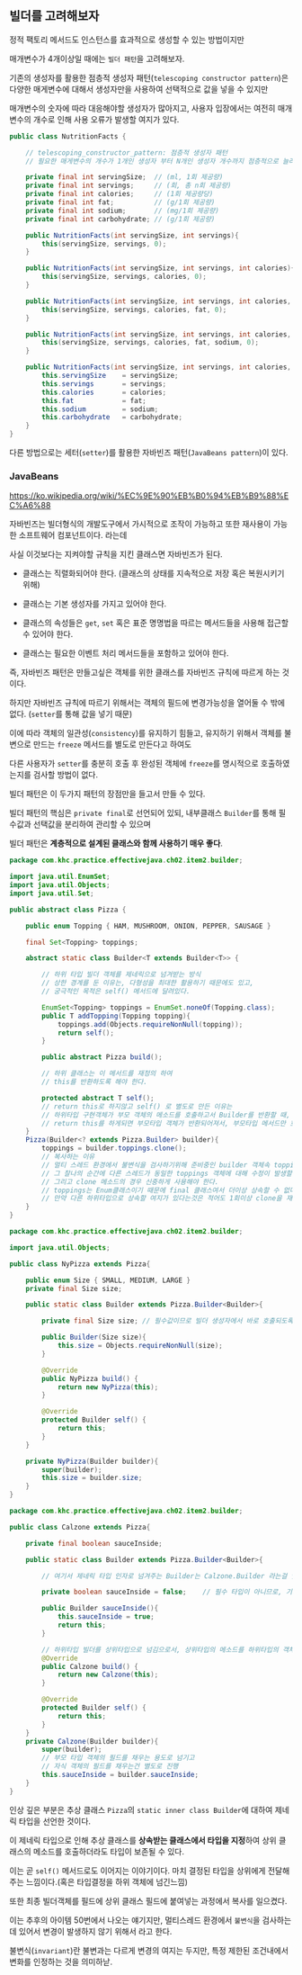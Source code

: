 ## 빌더를 고려해보자

정적 팩토리 메서드도 인스턴스를 효과적으로 생성할 수 있는 방법이지만

매개변수가 4개이상일 때에는 `빌더 패턴`을 고려해보자.

기존의 생성자를 활용한 점층적 생성자 패턴(`telescoping constructor pattern`)은 다양한 매게변수에 대해서 생성자만을 사용하여 선택적으로 값을 넣을 수 있지만

매개변수의 숫자에 따라 대응해야할 생성자가 많아지고, 사용자 입장에서는 여전히 매개변수의 개수로 인해 사용 오류가 발생할 여지가 있다.

```java
public class NutritionFacts {

    // telescoping_constructor_pattern: 점층적 생성자 패턴
    // 필요한 매게변수의 개수가 1개인 생성자 부터 N개인 생성자 개수까지 점층적으로 늘려가며 생성자를 만든다.

    private final int servingSize;  // (ml, 1회 제공량)
    private final int servings;     // (회, 총 n회 제공량)
    private final int calories;     // (1회 제공량당)
    private final int fat;          // (g/1회 제공량)
    private final int sodium;       // (mg/1회 제공량)
    private final int carbohydrate; // (g/1회 제공량)

    public NutritionFacts(int servingSize, int servings){
        this(servingSize, servings, 0);
    }

    public NutritionFacts(int servingSize, int servings, int calories){
        this(servingSize, servings, calories, 0);
    }

    public NutritionFacts(int servingSize, int servings, int calories, int fat){
        this(servingSize, servings, calories, fat, 0);
    }

    public NutritionFacts(int servingSize, int servings, int calories, int fat, int sodium){
        this(servingSize, servings, calories, fat, sodium, 0);
    }

    public NutritionFacts(int servingSize, int servings, int calories, int fat, int sodium, int carbohydrate){
        this.servingSize    = servingSize;
        this.servings       = servings;
        this.calories       = calories;
        this.fat            = fat;
        this.sodium         = sodium;
        this.carbohydrate   = carbohydrate;
    }
}
```

다른 방법으로는 세터(`setter`)를 활용한 자바빈즈 패턴(`JavaBeans pattern`)이 있다.

### JavaBeans 

https://ko.wikipedia.org/wiki/%EC%9E%90%EB%B0%94%EB%B9%88%EC%A6%88

자바빈즈는 빌더형식의 개발도구에서 가시적으로 조작이 가능하고 또한 재사용이 가능한 소프트웨어 컴포넌트이다. 라는데

사실 이것보다는 지켜야할 규칙을 지킨 클래스면 자바빈즈가 된다.

- 클래스는 직렬화되어야 한다. (클래스의 상태를 지속적으로 저장 혹은 복원시키기 위해)

- 클래스는 기본 생성자를 가지고 있어야 한다.

- 클래스의 속성들은 `get`, `set` 혹은 표준 명명법을 따르는 메서드들을 사용해 접근할 수 있어야 한다.

- 클래스는 필요한 이벤트 처리 메서드들을 포함하고 있어야 한다.

즉, 자바빈즈 패턴은 만들고싶은 객체를 위한 클래스를 자바빈즈 규칙에 따르게 하는 것이다.

하지만 자바빈즈 규칙에 따르기 위해서는 객체의 필드에 변경가능성을 열어둘 수 밖에 없다. (`setter`를 통해 값을 넣기 때문)

이에 따라 객체의 일관성(`consistency`)를 유지하기 힘들고, 유지하기 위해서 객체를 불변으로 만드는 `freeze` 메서드를 별도로 만든다고 하여도

다른 사용자가 `setter`를 충분히 호출 후 완성된 객체에 `freeze`를 명시적으로 호출하였는지를 검사할 방법이 없다.

빌더 패턴은 이 두가지 패턴의 장점만을 들고서 만들 수 있다.

빌더 패턴의 핵심은 `private final`로 선언되어 있되, 내부클래스 `Builder`를 통해 필수값과 선택값을 분리하여 관리할 수 있으며

빌더 패턴은 **계층적으로 설계된 클래스와 함께 사용하기 매우 좋다**.

```java
package com.khc.practice.effectivejava.ch02.item2.builder;

import java.util.EnumSet;
import java.util.Objects;
import java.util.Set;

public abstract class Pizza {

    public enum Topping { HAM, MUSHROOM, ONION, PEPPER, SAUSAGE }

    final Set<Topping> toppings;

    abstract static class Builder<T extends Builder<T>> {

        // 하위 타입 빌더 객체를 제네릭으로 넘겨받는 방식
        // 상한 경계를 둔 이유는, 다형성을 최대한 활용하기 때문에도 있고,
        // 궁극적인 목적은 self() 메서드에 달려있다.

        EnumSet<Topping> toppings = EnumSet.noneOf(Topping.class);
        public T addTopping(Topping topping){
            toppings.add(Objects.requireNonNull(topping));
            return self();
        }

        public abstract Pizza build();

        // 하위 클래스는 이 메서드를 재정의 하여
        // this를 반환하도록 해야 한다.

        protected abstract T self();
        // return this로 하지않고 self() 로 별도로 만든 이유는
        // 하위타입 구현객체가 부모 객체의 메소드를 호출하고서 Builder를 반환할 때, 그때 하위타입 객체 Builder로 이어져야 하므로
        // return this를 하게되면 부모타입 객체가 반환되어져서, 부모타입 메서드만 호출이 가능하게 된다.
    }
    Pizza(Builder<? extends Pizza.Builder> builder){
        toppings = builder.toppings.clone();
        // 복사하는 이유
        // 멀티 스레드 환경에서 불변식을 검사하기위해 준비중인 builder 객체속 topping 객체에 대해서
        // 그 찰나의 순간에 다른 스레드가 동일한 toppings 객체에 대해 수정이 발생할 수 있기 때문에
        // 그리고 clone 메소드의 경우 신중하게 사용해야 한다.
        // toppings는 Enum클래스이기 때문에 final 클래스여서 더이상 상속할 수 없다는 특징이 있으니깐 clone을 호출해도 상관없지만
        // 만약 다른 하위타입으로 상속할 여지가 있다는것은 적어도 1회이상 clone을 재정의했을 가능성이 있다는 것이므로, clone보다는 직접 방어적 복사를 하는게 좋다.
    }
}
```

```java
package com.khc.practice.effectivejava.ch02.item2.builder;

import java.util.Objects;

public class NyPizza extends Pizza{

    public enum Size { SMALL, MEDIUM, LARGE }
    private final Size size;

    public static class Builder extends Pizza.Builder<Builder>{

        private final Size size; // 필수값이므로 빌더 생성자에서 바로 호출되도록 한다.

        public Builder(Size size){
            this.size = Objects.requireNonNull(size);
        }

        @Override
        public NyPizza build() {
            return new NyPizza(this);
        }

        @Override
        protected Builder self() {
            return this;
        }
    }

    private NyPizza(Builder builder){
        super(builder);
        this.size = builder.size;
    }
}

```
```java
package com.khc.practice.effectivejava.ch02.item2.builder;

public class Calzone extends Pizza{

    private final boolean sauceInside;

    public static class Builder extends Pizza.Builder<Builder>{

        // 여기서 제네릭 타입 인자로 넘겨주는 Builder는 Calzone.Builder 라는걸 잊으면 안됨

        private boolean sauceInside = false;    // 필수 타입이 아니므로, 기본값을 부여하기 위해

        public Builder sauceInside(){
            this.sauceInside = true;
            return this;
        }

        // 하위타입 빌더를 상위타입으로 넘김으로서, 상위타입의 메소드를 하위타입의 객체에 실어담을 수 있다.
        @Override
        public Calzone build() {
            return new Calzone(this);
        }

        @Override
        protected Builder self() {
            return this;
        }
    }
    private Calzone(Builder builder){
        super(builder);
        // 부모 타입 객체의 필드를 채우는 용도로 넘기고
        // 자식 객체의 필드를 채우는건 별도로 진행
        this.sauceInside = builder.sauceInside;
    }
}

```

인상 깊은 부분은 추상 클래스 `Pizza`의 `static inner class Builder`에 대하여 제네릭 타입을 선언한 것이다.

이 제네릭 타입으로 인해 추상 클래스를 **상속받는 클래스에서 타입을 지정**하여 상위 클래스의 메소드를 호출하더라도 타입이 보존될 수 있다.

이는 곧 `self()` 메서드로도 이어지는 이야기이다. 마치 결정된 타입을 상위에게 전달해주는 느낌이다.(혹은 타입결정을 하위 객체에 넘긴느낌)

또한 최종 빌더객체를 필드에 상위 클래스 필드에 붙여넣는 과정에서 복사를 일으켰다.

이는 추후의 아이템 50번에서 나오는 얘기지만, 멀티스레드 환경에서 `불변식`을 검사하는데 있어서 변경이 발생하지 않기 위해서 라고 한다.

불변식(`invariant`)란 불변과는 다르게 변경의 여지는 두지만, 특정 제한된 조건내에서 변화를 인정하는 것을 의미하낟.
